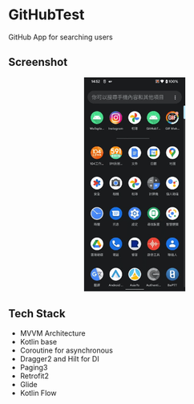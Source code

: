 # GitHubTest
GitHub App for searching users
## Screenshot
<p align="center">
<img src="/preview.gif" width="40%"/>
</p>

## Tech Stack
- MVVM Architecture
- Kotlin base
- Coroutine for asynchronous
- Dragger2 and Hilt for DI
- Paging3 
- Retrofit2
- Glide
- Kotlin Flow
